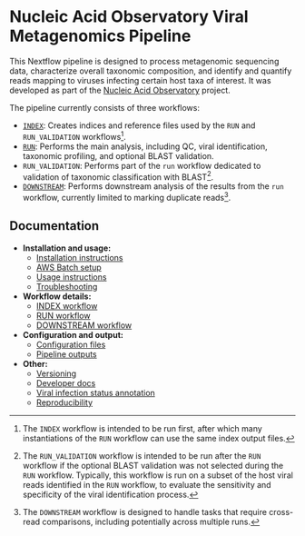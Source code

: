 # Nucleic Acid Observatory Viral Metagenomics Pipeline

This Nextflow pipeline is designed to process metagenomic sequencing data, characterize overall taxonomic composition, and identify and quantify reads mapping to viruses infecting certain host taxa of interest. It was developed as part of the [Nucleic Acid Observatory](https://naobservatory.org/) project.

The pipeline currently consists of three workflows:

- [`INDEX`](./docs/index.md): Creates indices and reference files used by the `RUN` and `RUN_VALIDATION` workflows[^1].
- [`RUN`](./docs/run.md): Performs the main analysis, including QC, viral identification, taxonomic profiling, and optional BLAST validation.
- `RUN_VALIDATION`: Performs part of the `run` workflow dedicated to validation of taxonomic classification with BLAST[^2].
- [`DOWNSTREAM`](./docs/downstream.md): Performs downstream analysis of the results from the `run` workflow, currently limited to marking duplicate reads[^3].

[^1]: The `INDEX` workflow is intended to be run first, after which many instantiations of the `RUN` workflow can use the same index output files. 
[^2]: The `RUN_VALIDATION` workflow is intended to be run after the `RUN` workflow if the optional BLAST validation was not selected during the `RUN` workflow. Typically, this workflow is run on a subset of the host viral reads identified in the `RUN` workflow, to evaluate the sensitivity and specificity of the viral identification process.
[^3]: The `DOWNSTREAM` workflow is designed to handle tasks that require cross-read comparisons, including potentially across multiple runs.

## Documentation

- **Installation and usage:**
    - [Installation instructions](docs/installation.md)
    - [AWS Batch setup](docs/batch.md)
    - [Usage instructions](docs/usage.md)
    - [Troubleshooting](docs/troubleshooting.md)
- **Workflow details:**
    - [INDEX workflow](docs/index.md)
    - [RUN workflow](docs/run.md)
    - [DOWNSTREAM workflow](docs/downstream.md)
- **Configuration and output:**
    - [Configuration files](docs/config.md)
    - [Pipeline outputs](docs/output.md)
- **Other:**
    - [Versioning](docs/versioning.md)
    - [Developer docs](docs/developer.md)
    - [Viral infection status annotation](docs/annotation.md)
    - [Reproducibility](docs/reproducibility.md)
